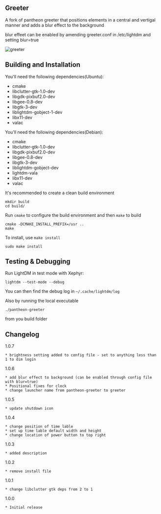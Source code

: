 ## Greeter

A fork of pantheon greeter that positions elements in a central and vertigal manner and adds a blur effect to the background

blur effeet can be enabled by amending greeter.conf in /etc/lightdm and setting blur=true 

![greeter](https://i.imgur.com/LdOc6h1.png)

## Building and Installation

You'll need the following dependencies(Ubuntu):

* cmake
* libclutter-gtk-1.0-dev
* libgdk-pixbuf2.0-dev
* libgee-0.8-dev
* libgtk-3-dev
* liblightdm-gobject-1-dev
* libx11-dev
* valac

You'll need the following dependencies(Debian):

* cmake
* libclutter-gtk-1.0-dev
* libgdk-pixbuf2.0-dev
* libgee-0.8-dev
* libgtk-3-dev
* liblightdm-gobject-dev
* lightdm-vala
* libx11-dev
* valac

It's recommended to create a clean build environment

    mkdir build
    cd build/
    
Run `cmake` to configure the build environment and then `make` to build

    cmake -DCMAKE_INSTALL_PREFIX=/usr ..
    make
    
To install, use `make install`

    sudo make install

## Testing & Debugging

Run LightDM in test mode with Xephyr:

    lightdm --test-mode --debug

You can then find the debug log in `~/.cache/lightdm/log`

Also by running the local executable

    ./pantheon-greeter 

from you build folder

## Changelog

1.0.7

	* brightness setting added to config file - set to anything less than 1 to dim login
 
1.0.6
	
	* add blur effect to background (can be enabled through config file with blur=true)
	* Positional fixes for clock
	* change launcher name from pantheon-greeter to greeter

1.0.5

	* update shutdown icon

1.0.4

	* change position of time lable 
	* set up time lable default width and height
	* change location of power button to top right	

1.0.3

	* added description

1.0.2

	* remove install file

1.0.1

	* change libclutter gtk deps from 2 to 1

1.0.0

	* Initial release
